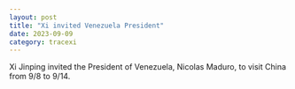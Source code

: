 ```yaml
---
layout: post
title: "Xi invited Venezuela President"
date: 2023-09-09
category: tracexi
---
```


Xi Jinping invited the President of Venezuela, Nicolas Maduro, to visit China from 9/8 to 9/14.